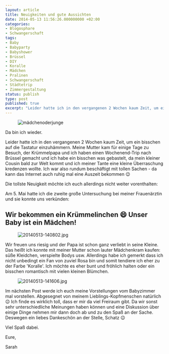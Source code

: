 ```yaml
---
layout: article
title: Neuigkeiten und gute Aussichten
date: 2014-05-13 11:56:26.000000000 +02:00
categories:
- Blogosphare
- Schwangerschaft
tags:
- Baby
- Babyparty
- Babyshower
- Brüssel
- DIY
- Koralle
- Mädchen
- Pralinen
- Schwangerschaft
- Städtetrip
- Zimmergestaltung
status: publish
type: post
published: true
excerpt: "Leider hatte ich in den vergangenen 2 Wochen kaum Zeit, um ein bisschen auf die Tastatur einzuhämmern. Meine Mutter kam für einige Tage zu Besuch, der Krümmelpapa und ich haben einen Wochenend-Trip nach Brüssel gemacht und ich habe ein bisschen was gebastelt, da mein kleiner Cousin bald zur Welt kommt und ich meiner Tante eine kleine Überraschung kredenzen wollte."
---
```

<figure>
	<img src="{{ site.url }}/images/girl-18918_150.jpg" alt="mädchenoderjunge" />
</figure>

Da bin ich wieder.

Leider hatte ich in den vergangenen 2 Wochen kaum Zeit, um ein bisschen auf die Tastatur einzuhämmern. Meine Mutter kam für einige Tage zu Besuch, der Krümmelpapa und ich haben einen Wochenend-Trip nach Brüssel gemacht und ich habe ein bisschen was gebastelt, da mein kleiner Cousin bald zur Welt kommt und ich meiner Tante eine kleine Überraschung kredenzen wollte. Ich war also rundum beschäftigt mit tollen Sachen - da kann das Internet auch ruhig mal eine Auszeit bekommen :wink:

Die tollste Neuigkeit möchte ich euch allerdings nicht weiter vorenthalten:

Am 5. Mai hatte ich die zweite große Untersuchung bei meiner Frauenärztin und sie konnte uns verkünden:

## Wir bekommen ein Krümmelinchen :smile: Unser Baby ist ein Mädchen!
<figure>
	<img src="{{ site.url }}/images/20140513-140802.jpg" alt="20140513-140802.jpg" />
</figure>


Wir freuen uns riesig und der Papa ist schon ganz verliebt in seine Kleine.
Das heißt ich konnte mit meiner Mutter schon lauter Mädchenkram kaufen: süße Kleidchen, verspielte Bodys usw. Allerdings habe ich gemerkt dass ich nicht unbedingt ein Fan von zuviel Rosa bin und somit tendiere ich eher zu der Farbe 'Koralle'. Ich möchte es eher bunt und fröhlich halten oder ein bisschen romantisch mit vielen kleinen Blümchen.


<figure>
	<img src="{{ site.url }}/images/20140513-141606.jpg" alt="20140513-141606.jpg" />
</figure>



Im nächsten Post werde ich euch meine Vorstellungen vom Babyzimmer mal vorstellen. Abgesegnet von meinem Lieblings-Kopfmenschen natürlich :wink: Ich finde es wirklich toll, dass er mir da viel Freiraum gibt. Da wir sonst sehr unterschiedliche Meinungen haben können und eine Diskussion über einige Dinge nehmen mir dann doch ab und zu den Spaß an der Sache. Deswegen ein liebes Dankeschön an der Stelle, Schatz :wink:


Viel Spaß dabei.

Eure,

Sarah

